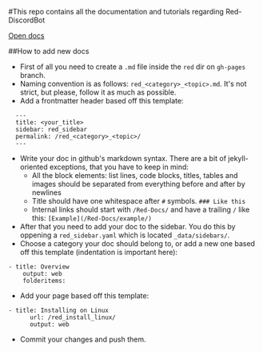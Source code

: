 #This repo contains all the documentation and tutorials regarding Red-DiscordBot

[Open docs](http://Twentysix26.github.io/Red-Docs)

##How to add new docs
 * First of all you need to create a `.md` file inside the `red` dir on `gh-pages` branch.
 * Naming convention is as follows: `red_<category>_<topic>.md`. It's not strict, but please, follow it as much as possible.
 * Add a frontmatter header based off this template:
```
  ---
  title: <your_title>
  sidebar: red_sidebar
  permalink: /red_<category>_<topic>/
  ---
```
 * Write your doc in github's markdown syntax. There are a bit of jekyll-oriented exceptions, that you have to keep in mind:
   * All the block elements: list lines, code blocks, titles, tables and images should be separated from everything before and after by newlines
   * Title should have one whitespace after `#` symbols. `### Like this`
   * Internal links should start with `/Red-Docs/` and have a trailing `/` like this: `[Example](/Red-Docs/example/)`
 * After that you need to add your doc to the sidebar. You do this by oppening a `red_sidebar.yaml` which is located `_data/sidebars/`.
 * Choose a category your doc should belong to, or add a new one based off this template (indentation is important here):
```
- title: Overview
    output: web
    folderitems:
```
   * Add your page based off this template:
```
- title: Installing on Linux
      url: /red_install_linux/
      output: web
```
 * Commit your changes and push them.
